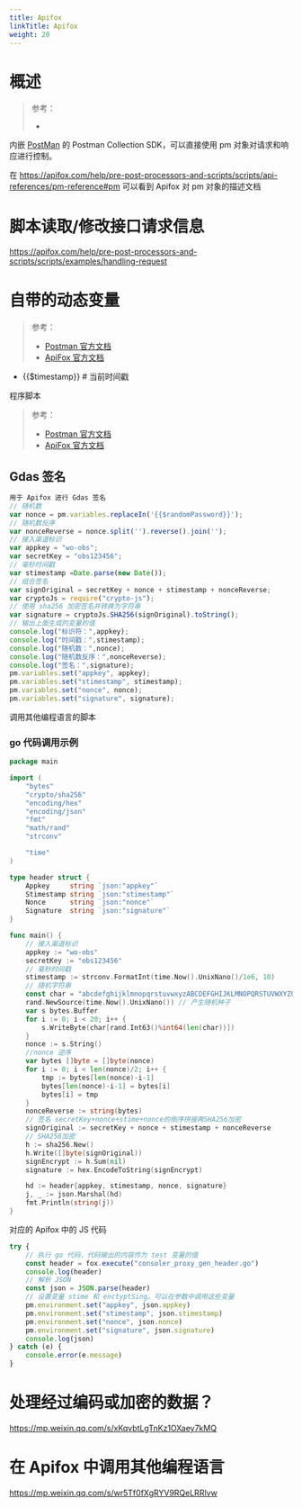 ```yaml
---
title: Apifox
linkTitle: Apifox
weight: 20
---
```


# 概述

> 参考：
>
> -

内嵌 [PostMan](/docs/2.编程/API/API%20相关工具/PostMan.md) 的 Postman Collection SDK，可以直接使用 pm 对象对请求和响应进行控制。

在 https://apifox.com/help/pre-post-processors-and-scripts/scripts/api-references/pm-reference#pm 可以看到 Apifox 对 pm 对象的描述文档

# 脚本读取/修改接口请求信息

https://apifox.com/help/pre-post-processors-and-scripts/scripts/examples/handling-request

# 自带的动态变量

> 参考：
>
> - [Postman 官方文档](https://learning.postman.com/docs/writing-scripts/script-references/variables-list/)
> - [ApiFox 官方文档](https://www.apifox.cn/help/app/api-manage/dynamic-variables/)

- {{$timestamp}} # 当前时间戳

程序脚本

> 参考：
>
> - [Postman 官方文档](https://learning.postman.com/docs/writing-scripts/intro-to-scripts/)
> - [ApiFox 官方文档](https://www.apifox.cn/help/app/scripts/)

## Gdas 签名

```javascript
用于 Apifox 进行 Gdas 签名
// 随机数
var nonce = pm.variables.replaceIn('{{$randomPassword}}');
// 随机数反序
var nonceReverse = nonce.split('').reverse().join('');
// 接入渠道标识
var appkey = "wo-obs";
var secretKey = "obs123456";
// 毫秒时间戳
var stimestamp =Date.parse(new Date());
// 组合签名
var signOriginal = secretKey + nonce + stimestamp + nonceReverse;
var cryptoJs = require("crypto-js");
// 使用 sha256 加密签名并转换为字符串
var signature = cryptoJs.SHA256(signOriginal).toString();
// 输出上面生成的变量的值
console.log("标识符：",appkey);
console.log("时间戳：",stimestamp);
console.log("随机数：",nonce);
console.log("随机数反序：",nonceReverse);
console.log("签名：",signature);
pm.variables.set("appkey", appkey);
pm.variables.set("stimestamp", stimestamp);
pm.variables.set("nonce", nonce);
pm.variables.set("signature", signature);
```

调用其他编程语言的脚本

### go 代码调用示例

```go
package main

import (
    "bytes"
    "crypto/sha256"
    "encoding/hex"
    "encoding/json"
    "fmt"
    "math/rand"
    "strconv"

    "time"
)

type header struct {
    Appkey     string `json:"appkey"`
    Stimestamp string `json:"stimestamp"`
    Nonce      string `json:"nonce"`
    Signature  string `json:"signature"`
}

func main() {
    // 接入渠道标识
    appkey := "wo-obs"
    secretKey := "obs123456"
    // 毫秒时间戳
    stimestamp := strconv.FormatInt(time.Now().UnixNano()/1e6, 10)
    // 随机字符串
    const char = "abcdefghijklmnopqrstuvwxyzABCDEFGHIJKLMNOPQRSTUVWXYZ0123456789"
    rand.NewSource(time.Now().UnixNano()) // 产生随机种子
    var s bytes.Buffer
    for i := 0; i < 20; i++ {
        s.WriteByte(char[rand.Int63()%int64(len(char))])
    }
    nonce := s.String()
    //nonce 逆序
    var bytes []byte = []byte(nonce)
    for i := 0; i < len(nonce)/2; i++ {
        tmp := bytes[len(nonce)-i-1]
        bytes[len(nonce)-i-1] = bytes[i]
        bytes[i] = tmp
    }
    nonceReverse := string(bytes)
    // 签名 secretKey+nonce+stime+nonce的倒序拼接再SHA256加密
    signOriginal := secretKey + nonce + stimestamp + nonceReverse
    // SHA256加密
    h := sha256.New()
    h.Write([]byte(signOriginal))
    signEncrypt := h.Sum(nil)
    signature := hex.EncodeToString(signEncrypt)

    hd := header{appkey, stimestamp, nonce, signature}
    j, _ := json.Marshal(hd)
    fmt.Println(string(j))
}
```

对应的 Apifox 中的 JS 代码

```javascript
try {
    // 执行 go 代码，代码输出的内容作为 test 变量的值
    const header = fox.execute("consoler_proxy_gen_header.go")
    console.log(header)
    // 解析 JSON
    const json = JSON.parse(header)
    // 设置变量 stime 和 enctyptSing。可以在参数中调用这些变量
    pm.environment.set("appkey", json.appkey)
    pm.environment.set("stimestamp", json.stimestamp)
    pm.environment.set("nonce", json.nonce)
    pm.environment.set("signature", json.signature)
    console.log(json)
} catch (e) {
    console.error(e.message)
}
```

# 处理经过编码或加密的数据？

https://mp.weixin.qq.com/s/xKqvbtLgTnKz1OXaey7kMQ

# 在 Apifox 中调用其他编程语言

https://mp.weixin.qq.com/s/wr5Tf0fXgRYV9RQeLRRlvw
